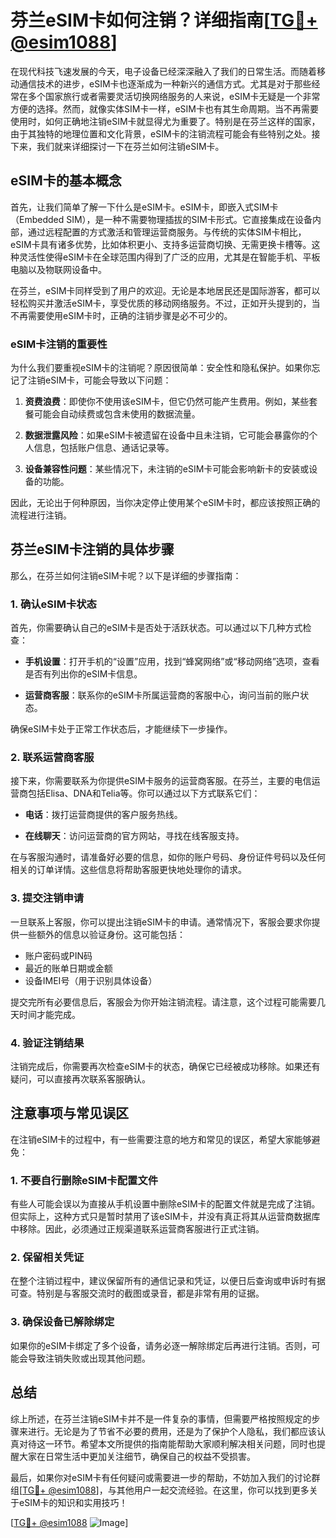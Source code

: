 # 芬兰eSIM卡如何注销？详细指南[[TG💪+ @esim1088](https://t.me/s/esim1088)]

在现代科技飞速发展的今天，电子设备已经深深融入了我们的日常生活。而随着移动通信技术的进步，eSIM卡也逐渐成为一种新兴的通信方式。尤其是对于那些经常在多个国家旅行或者需要灵活切换网络服务的人来说，eSIM卡无疑是一个非常方便的选择。然而，就像实体SIM卡一样，eSIM卡也有其生命周期。当不再需要使用时，如何正确地注销eSIM卡就显得尤为重要了。特别是在芬兰这样的国家，由于其独特的地理位置和文化背景，eSIM卡的注销流程可能会有些特别之处。接下来，我们就来详细探讨一下在芬兰如何注销eSIM卡。

## eSIM卡的基本概念

首先，让我们简单了解一下什么是eSIM卡。eSIM卡，即嵌入式SIM卡（Embedded SIM），是一种不需要物理插拔的SIM卡形式。它直接集成在设备内部，通过远程配置的方式激活和管理运营商服务。与传统的实体SIM卡相比，eSIM卡具有诸多优势，比如体积更小、支持多运营商切换、无需更换卡槽等。这种灵活性使得eSIM卡在全球范围内得到了广泛的应用，尤其是在智能手机、平板电脑以及物联网设备中。

在芬兰，eSIM卡同样受到了用户的欢迎。无论是本地居民还是国际游客，都可以轻松购买并激活eSIM卡，享受优质的移动网络服务。不过，正如开头提到的，当不再需要使用eSIM卡时，正确的注销步骤是必不可少的。

### eSIM卡注销的重要性

为什么我们要重视eSIM卡的注销呢？原因很简单：安全性和隐私保护。如果你忘记了注销eSIM卡，可能会导致以下问题：

1. **资费浪费**：即使你不使用该eSIM卡，但它仍然可能产生费用。例如，某些套餐可能会自动续费或包含未使用的数据流量。
   
2. **数据泄露风险**：如果eSIM卡被遗留在设备中且未注销，它可能会暴露你的个人信息，包括账户信息、通话记录等。

3. **设备兼容性问题**：某些情况下，未注销的eSIM卡可能会影响新卡的安装或设备的功能。

因此，无论出于何种原因，当你决定停止使用某个eSIM卡时，都应该按照正确的流程进行注销。

## 芬兰eSIM卡注销的具体步骤

那么，在芬兰如何注销eSIM卡呢？以下是详细的步骤指南：

### 1. 确认eSIM卡状态

首先，你需要确认自己的eSIM卡是否处于活跃状态。可以通过以下几种方式检查：

- **手机设置**：打开手机的“设置”应用，找到“蜂窝网络”或“移动网络”选项，查看是否有列出你的eSIM卡信息。
  
- **运营商客服**：联系你的eSIM卡所属运营商的客服中心，询问当前的账户状态。

确保eSIM卡处于正常工作状态后，才能继续下一步操作。

### 2. 联系运营商客服

接下来，你需要联系为你提供eSIM卡服务的运营商客服。在芬兰，主要的电信运营商包括Elisa、DNA和Telia等。你可以通过以下方式联系它们：

- **电话**：拨打运营商提供的客户服务热线。
  
- **在线聊天**：访问运营商的官方网站，寻找在线客服支持。

在与客服沟通时，请准备好必要的信息，如你的账户号码、身份证件号码以及任何相关的订单详情。这些信息将帮助客服更快地处理你的请求。

### 3. 提交注销申请

一旦联系上客服，你可以提出注销eSIM卡的申请。通常情况下，客服会要求你提供一些额外的信息以验证身份。这可能包括：

- 账户密码或PIN码
- 最近的账单日期或金额
- 设备IMEI号（用于识别具体设备）

提交完所有必要信息后，客服会为你开始注销流程。请注意，这个过程可能需要几天时间才能完成。

### 4. 验证注销结果

注销完成后，你需要再次检查eSIM卡的状态，确保它已经被成功移除。如果还有疑问，可以直接再次联系客服确认。

## 注意事项与常见误区

在注销eSIM卡的过程中，有一些需要注意的地方和常见的误区，希望大家能够避免：

### 1. 不要自行删除eSIM卡配置文件

有些人可能会误以为直接从手机设置中删除eSIM卡的配置文件就是完成了注销。但实际上，这种方式只是暂时禁用了该eSIM卡，并没有真正将其从运营商数据库中移除。因此，必须通过正规渠道联系运营商客服进行正式注销。

### 2. 保留相关凭证

在整个注销过程中，建议保留所有的通信记录和凭证，以便日后查询或申诉时有据可查。特别是与客服交流时的截图或录音，都是非常有用的证据。

### 3. 确保设备已解除绑定

如果你的eSIM卡绑定了多个设备，请务必逐一解除绑定后再进行注销。否则，可能会导致注销失败或出现其他问题。

## 总结

综上所述，在芬兰注销eSIM卡并不是一件复杂的事情，但需要严格按照规定的步骤来进行。无论是为了节省不必要的费用，还是为了保护个人隐私，我们都应该认真对待这一环节。希望本文所提供的指南能帮助大家顺利解决相关问题，同时也提醒大家在日常生活中更加关注细节，确保自己的权益不受损害。

最后，如果你对eSIM卡有任何疑问或需要进一步的帮助，不妨加入我们的讨论群组[[TG💪+ @esim1088](https://t.me/s/esim1088)]，与其他用户一起交流经验。在这里，你可以找到更多关于eSIM卡的知识和实用技巧！

[[TG💪+ @esim1088](https://t.me/s/esim1088) ![Image](https://i.postimg.cc/4NQfJmqS/Snipaste-2025-05-13-00-14-12.png)]
